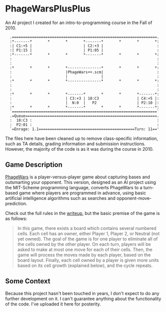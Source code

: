 # PhageWarsPlusPlus
An AI project I created for an intro-to-programming course in the Fall of 2010.

```
  .=================================================================.
  :*-------*       *       *       *-------*       *       *       *:  
  :| C1:+5 |                       | C2:+3 |                        :  
  :| P1:15 |                       | P1:05 |                        :  
  :*-------*       *       *       *-------*       *       *       *:  
  :                                                                 :  
  :                                                                 :  
  :*       *       *       *---------------*       *       *       *:  
  :                        |PhageWars++.scm|                        :  
  :                        |               |                        :  
  :*       *       *       *---------------*       *       *       *:  
  :                                                                 :  
  :                                                                 :  
  :*       *       *       *-------*       *       *       *-------*:  
  :                        | C3:+3 | 10:C3                 | C4:+5 |:  
  :                        |  N:0  |   P2                  | P2:10 |:  
  :*       *       *       *-------*       *       *       *-------*:  
  `=================================================================`
  .=Queue===========================================================.
  :  10:C3 :                                                        :
  :  P2:01 :                                                        :
  `=Enrage: 1.1===========================================Turn: 11=='
```

The files here have been cleaned up to remove class-specific information, such
as TA details, grading information and submission instructions. However, the
majority of the code is as it was during the course in 2010.


## Game Description

[PhageWars](https://armorgames.com/play/2675/phage-wars) is a player-versus-player game about capturing
bases and outsmarting your opponent. This version, designed as an AI project
using the MIT-Scheme programming language, converts PhageWars to a turn-based
game where players are programmed in advance, using basic artificial
intelligence algorithms such as searches and opponent-move-prediction.

Check out the full rules in the [writeup](writeup.txt), but the basic premise of
the game is as follows:

> In this game, there exists a board which contains several numbered cells. Each
  cell has an owner, either Player 1, Player 2, or Neutral (not yet owned).
  The goal of the game is for one player to eliminate all of the cells owned by the other
  player. On each turn, players will be asked to make at most one move for
  each of their cells. Then, the game will process the moves made by each
  player, based on the board layout. Finally, each cell owned by a player is
  given more units based on its cell growth (explained below), and the cycle
  repeats.


## Some Context

Because this project hasn't been touched in years, I don't expect to do any
further development on it. I can't guarantee anything about the functionality of
the code. I've uploaded it here for posterity.
